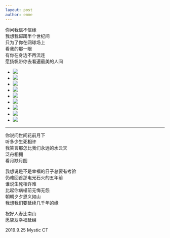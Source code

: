```yaml
---
layout: post
author: emme
---
```

你问我信不信缘<br/>
我想我踯躅半个世纪间<br/>
只为了你在网球场上<br/>
看我的那一眼<br/>
有你在身边不再流连<br/>
愿扬帆带你去看遍最美的人间<br/>

<p/>

<div class="slider">
	<ul class="slides">
		<li><img src="/assets/images/20190925_1.jpg"/></li>
		<li><img src="/assets/images/20190925_2.jpg"/></li>
		<li><img src="/assets/images/20190925_3.jpg"/></li>
		<li><img src="/assets/images/20190925_4.jpg"/></li>
		<li><img src="/assets/images/20190925_5.jpg"/></li>
		<li><img src="/assets/images/20190925_6.jpg"/></li>
		<li><img src="/assets/images/20190925_7.jpg"/></li>
		<li><img src="/assets/images/20190925_8.jpg"/></li>
		<li><img src="/assets/images/20190925_9.jpg"/></li>							
	</ul>
</div>
<hr/>
<p/>

你说问世间花前月下<br/>
听多少生死相许<br/>
我笑言那怎比我们永远的水云天<br/>
泛舟相拥<br/>
看月缺月圆<br/>
<p/>
我想说是不是幸福的日子总要有考验<br/>
仍难回首那电光石火的五年前<br/>
谁说生死相许难<br/>
比起你病榻前无悔无怨<br/>
朝朝夕夕恩义如山<br/>
我想我们要延续几千年的缘<br/>
<p/>
祝好人寿比南山<br/>
愿挚友幸福延绵<br/>
<p/>
2019.9.25 Mystic CT
